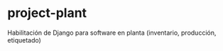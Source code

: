 # project-plant
Habilitación de Django para software en planta (inventario, producción, etiquetado)
